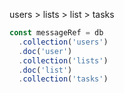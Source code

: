 users > lists > list > tasks

```javascript
const messageRef = db
  .collection('users')
  .doc('user')
  .collection('lists')
  .doc('list')
  .collection('tasks')
```
